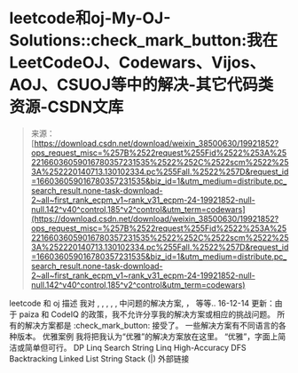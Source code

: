<!--yml
category: codewars
date: 2022-08-13 11:40:37
-->

# leetcode和oj-My-OJ-Solutions::check_mark_button:我在LeetCodeOJ、Codewars、Vijos、AOJ、CSUOJ等中的解决-其它代码类资源-CSDN文库

> 来源：[https://download.csdn.net/download/weixin_38500630/19921852?ops_request_misc=%257B%2522request%255Fid%2522%253A%2522166036059016780357231535%2522%252C%2522scm%2522%253A%252220140713.130102334.pc%255Fall.%2522%257D&request_id=166036059016780357231535&biz_id=1&utm_medium=distribute.pc_search_result.none-task-download-2~all~first_rank_ecpm_v1~rank_v31_ecpm-24-19921852-null-null.142^v40^control,185^v2^control&utm_term=codewars](https://download.csdn.net/download/weixin_38500630/19921852?ops_request_misc=%257B%2522request%255Fid%2522%253A%2522166036059016780357231535%2522%252C%2522scm%2522%253A%252220140713.130102334.pc%255Fall.%2522%257D&request_id=166036059016780357231535&biz_id=1&utm_medium=distribute.pc_search_result.none-task-download-2~all~first_rank_ecpm_v1~rank_v31_ecpm-24-19921852-null-null.142^v40^control,185^v2^control&utm_term=codewars)

leetcode 和 oj 描述 我对 , , , , , 中问题的解决方案, ， 等等.. 16-12-14 更新：由于 paiza 和 CodeIQ 的政策，我不允许分享我的解决方案或相应的挑战问题。 所有的解决方案都是 :check_mark_button: 接受了。 一些解决方案有不同语言的各种版本。 优雅案例 我将把我认为“优雅”的解决方案放在这里。 “优雅”，字面上简洁或简单但可行。 DP Linq Search String Linq High-Accuracy DFS Backtracking Linked List String Stack (|) 外部链接
